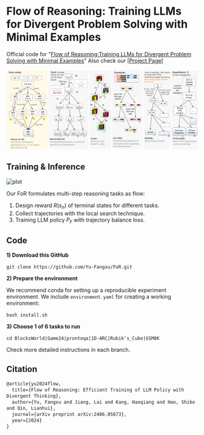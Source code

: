 # Flow of Reasoning: Training LLMs for Divergent Problem Solving with Minimal Examples

Official code for "[Flow of Reasoning:Training LLMs for Divergent Problem Solving with Minimal Examples](https://arxiv.org/abs/2406.05673v3)" Also check our [[Project Page](https://yu-fangxu.github.io/FoR.github.io/)]

![plot](./images/task.png)

## Training & Inference

![plot](./images/main_arch.png)

Our FoR formulates multi-step reasoning tasks as flow:
1. Design reward $R(s_n)$ of terminal states for different tasks.
2. Collect trajectories with the local search technique.
3. Training LLM policy $P_{F}$ with trajectory balance loss.

## Code
**1) Download this GitHub**
```
git clone https://github.com/Yu-Fangxu/FoR.git
```

**2) Prepare the environment**

We recommend conda for setting up a reproducible experiment environment. We include `environment.yaml` for creating a working environment:

```
bash install.sh
```

**3) Choose 1 of 6 tasks to run**
```
cd BlocksWorld|Game24|prontoqa|1D-ARC|Rubik's_Cube|GSM8K
```

Check more detailed instructions in each branch.

## Citation
```
@article{yu2024flow,
  title={Flow of Reasoning: Efficient Training of LLM Policy with Divergent Thinking},
  author={Yu, Fangxu and Jiang, Lai and Kang, Haoqiang and Hao, Shibo and Qin, Lianhui},
  journal={arXiv preprint arXiv:2406.05673},
  year={2024}
}
```
